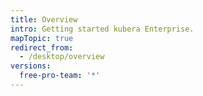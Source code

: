 ```yaml
---
title: Overview
intro: Getting started kubera Enterprise.
mapTopic: true
redirect_from:
  - /desktop/overview
versions:
  free-pro-team: '*'
---
```




